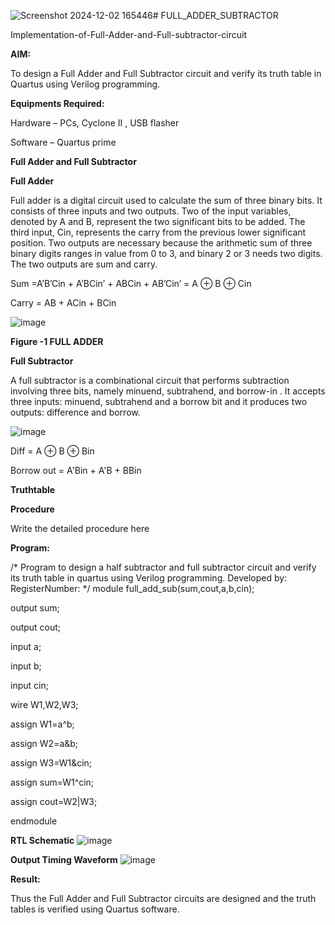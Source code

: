 ![Screenshot 2024-12-02 165446](https://github.com/user-attachments/assets/e8053a20-833a-44ce-94da-c82897d8c4ad)# FULL_ADDER_SUBTRACTOR

Implementation-of-Full-Adder-and-Full-subtractor-circuit

**AIM:**

To design a Full Adder and Full Subtractor circuit and verify its truth table in Quartus using Verilog programming.

**Equipments Required:**

Hardware – PCs, Cyclone II , USB flasher

Software – Quartus prime

**Full Adder and Full Subtractor**

**Full Adder**

Full adder is a digital circuit used to calculate the sum of three binary bits. It consists of three inputs and two outputs. Two of the input variables, denoted by A and B, represent the two significant bits to be added. The third input, Cin, represents the carry from the previous lower significant position. Two outputs are necessary because the arithmetic sum of three binary digits ranges in value from 0 to 3, and binary 2 or 3 needs two digits. The two outputs are sum and carry.

Sum =A’B’Cin + A’BCin’ + ABCin + AB’Cin’ = A ⊕ B ⊕ Cin 

Carry = AB + ACin + BCin

![image](https://github.com/naavaneetha/FULL_ADDER_SUBTRACTOR/assets/154305477/0f30ba51-5ffb-4198-845f-18e054f675e7)

**Figure -1 FULL ADDER**

**Full Subtractor**

A full subtractor is a combinational circuit that performs subtraction involving three bits, namely minuend, subtrahend, and borrow-in . It accepts three inputs: minuend, subtrahend and a borrow bit and it produces two outputs: difference and borrow.

![image](https://github.com/naavaneetha/FULL_ADDER_SUBTRACTOR/assets/154305477/02b24f51-ab51-4304-9ad6-7b81ffc1ead5)

Diff = A ⊕ B ⊕ Bin 

Borrow out = A'Bin + A'B + BBin

**Truthtable**

**Procedure**

Write the detailed procedure here

**Program:**

/* Program to design a half subtractor and full subtractor circuit and verify its truth table in quartus using Verilog programming. Developed by: RegisterNumber:
*/
module full_add_sub(sum,cout,a,b,cin);
 
 output sum;
 
 output cout;
 
 input a;
 
 input b;
 
 input cin;
 
 wire W1,W2,W3;
 
 assign W1=a^b;
 
 assign W2=a&b;
 
 assign W3=W1&cin;
 
 assign sum=W1^cin;
 
 assign cout=W2|W3;
 
 endmodule

**RTL Schematic**
![image](https://github.com/user-attachments/assets/6fda71a3-12cd-45c0-9eb6-790e607f59a8)



**Output Timing Waveform**
![image](https://github.com/user-attachments/assets/431f5da2-4434-432a-8fd0-c96497c401a9)

**Result:**

Thus the Full Adder and Full Subtractor circuits are designed and the truth tables is verified using Quartus software.



